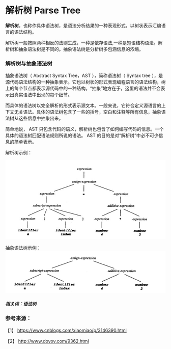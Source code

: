 # 解析树 Parse Tree

**解析树**，也称作具体语法树，是语法分析结果的一种表现形式，以树状表示汇编语言的语法结构。

解析树一般按照两种相反的法则生成，一种是依存语法,一种是短语结构语法。解析树和抽象语法树是不同的。抽象语法树是分析树多包涵信息的浓缩。

### 解析树与抽象语法树


抽象语法树（ Abstract Syntax Tree，AST ），简称语法树（ Syntax tree ），是源代码语法结构的一种抽象表示。它也以树状的形式表现编程语言的语法结构，树上的每个节点都表示源代码中的一种结构。“抽象”地方在于，这里的语法并不会表示出真实语法中出现的每个细节。

而具体的语法树以完全解析的形式表示源文本。一般来说，它符合定义源语言的上下文无关语法。具体的语法树包含了一些的括号，空白和注释等所有信息，抽象语法树从这些信息中抽象出来。

简单地说， AST 只包含代码的语义，解析树也包含了如何编写代码的信息。一个具体的语法树匹配语法规则所说的语法。 AST 的目的是对“解析树”中必不可少信息的简单表示。



解析树示例：

![](解析树.jpg)

抽象语法树示例：
![](抽象语法树.png)

##### 相关词：语法树

### 参考来源：

【1】  https://www.cnblogs.com/xiaomiao/p/3146390.html

【2】  http://www.dovov.com/9362.html
